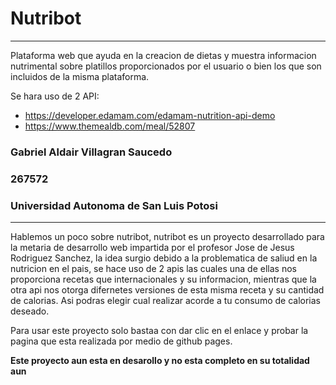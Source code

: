 # Nutribot
---
Plataforma web que ayuda en la creacion de dietas y muestra informacion nutrimental sobre platillos proporcionados por el usuario o bien los que son incluidos de la misma plataforma.

Se hara uso de 2 API:
- https://developer.edamam.com/edamam-nutrition-api-demo
- https://www.themealdb.com/meal/52807 

### Gabriel Aldair Villagran Saucedo

### 267572

### Universidad Autonoma de San Luis Potosi
---
Hablemos un poco sobre nutribot, nutribot es un proyecto desarrollado para la metaria de desarrollo web impartida por el profesor Jose de Jesus Rodriguez Sanchez, la idea surgio debido a la problematica de saliud en la nutricion en el pais, se hace uso de 2 apis las cuales una de ellas nos proporciona recetas que internacionales y su informacion, mientras que la otra api nos otorga difernetes versiones de esta misma receta y su cantidad de calorias.
Asi podras elegir cual realizar acorde a tu consumo de calorias deseado.

Para usar este proyecto solo bastaa con dar clic en el enlace y probar la pagina que esta realizada por medio de github pages.

**Este proyecto aun esta en desarollo y no esta completo en su totalidad aun**